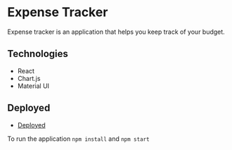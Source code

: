 # Expense Tracker

Expense tracker is an application that helps you keep track of your budget. 

## Technologies

* React
* Chart.js
* Material UI 

## Deployed 

* [Deployed](https://awesome-lamarr-fd6073.netlify.app/)

To run the application `npm install` and `npm start`